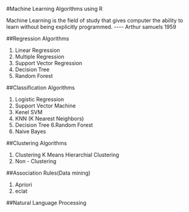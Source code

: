 
#Machine Learning Algorithms using R 

Machine Learning is the field of study that gives computer the ability to learn without being explicitly programmed. 
                                                                                           ---- Arthur samuels 1959


##Regression Algorithms
1. Linear Regression 
2. Multiple Regression
3. Support Vector Regression
4. Decision Tree
5. Random Forest




##Classification Algorithms
1. Logistic Regression
2. Support Vector Machine
3. Kenel SVM
4. KNN (K Nearest Neighbors)
5. Decision Tree
6.Random Forest
7. Naive Bayes




##Clustering Algorithms

1. Clustering
    K Means
    Hierarchial  Clustering
2. Non - Clustering

##Association Rules(Data mining)

1. Apriori
2. eclat

##Natural Language Processing


